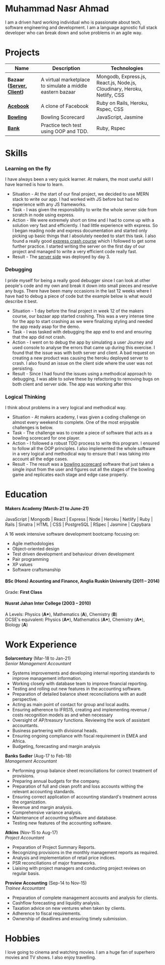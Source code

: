 # Muhammad Nasr Ahmad

I am a driven hard working individual who is passionate about tech, software engineering and development. I am a language agnostic full stack developer who can break down and solve problems in an agile way.

# Projects

| Name                                                                                                           | Description                                               | Technologies                                                             |
| -------------------------------------------------------------------------------------------------------------- | --------------------------------------------------------- | ------------------------------------------------------------------------ |
| **Bazaar ([Server](https://github.com/ahmad047/bazaar-server), [Client](https://github.com/ahmad047/bazaar))** | A virtual marketplace to simulate a middle eastern bazaar | Mongodb, Express.js, React.js, Node.js, Cloudinary, Heroku, Netlify, CSS |
| **[Acebook](https://github.com/ahmad047/acebook-team-smiley-face)**                                            | A clone of Facebook                                       | Ruby on Rails, Heroku, Rspec, CSS                                        |
| **[Bowling](https://github.com/ahmad047/bowling-challenge)**                                                   | Bowling Scorecard                                         | JavaScript, Jasmine                                                      |
| **[Bank](https://github.com/ahmad047/bank_tech_test)**                                                   | Practice tech test using OOP and TDD.                                       | Ruby, Rspec                                                      |

# Skills

### Learning on the fly

I have always been a very quick learner. At makers, the most useful skill I have learned is how to learn.

- Situation - At the start of our final project, we decided to use MERN stack to write our app. I had worked with JS before but had no experience with any JS frameworks.
- Task - I was given the responsibility to write the whole server side from scratch in node using express.
- Action - We were extremely short on time and I had to come up with a solution very fast and efficiently. I had little experience with express. So I began reading node and express documentation and started only picking up basic things that I absolutely needed to start this task. I also found a really good [express crash course](https://www.youtube.com/watch?v=L72fhGm1tfE&t=5s) which I followed to get some further practice. I started writing the server on the first day of our project and managed to write a very efficient code really fast.
- Result - The [server side](https://github.com/ahmad047/bazaar) was deployed by day 3.

### Debugging

I pride myself for being a really good debugger since I can look at other people's code and my own and break it down into small pieces and resolve any bugs. There have been many occasions in the last 12 weeks where I have had to debug a piece of code but the example below is what would describe it best.

- Situation - 1 day before the final project in week 12 of the makers course, our bazaar app started crashing. This was a very intense time for the app to start crashing as we were finalizing styling and needed the app ready asap for the demo.
- Task - I was tasked with debugging the app end to end and ensuring that the app did not crash.
- Action - I went on to debug the app by simulating a user Journey and used console to analyse the errors that came up during this exercise. I found that the issue was with both server and client. A bad request on creating a new product was causing the heroku deployed server to crash. I also found an issue on the client side where the user was not persisting.
- Result - Since I had found the issues using a methodical approach to debugging, I was able to solve these by refactoring to removing bugs on both client and server side. The app was working after this


### Logical Thinking

I think about problems in a very logical and methodical way.

- Situation - At makers academy, I was given a coding challenge on almost every weekend to complete. One of the most enjoyable challenges is below.
- Task - The challenge was to create a piece of software that acts as a bowling scorecard for one player.
- Action - I followed a robust TDD process to write this program. I ensured to follow all the OOP principles. I also implemented the whole software in a very logical and methodical way to ensure that I was taking into account all the edge cases.
- Result - The result was a [bowling scorecard](https://github.com/ahmad047/bowling-challenge) software that just takes a single input from the user and figures out all the stages of the bowling game and replicates each stage and edge case properly.

# Education

#### Makers Academy (March-21 to June-21)

JavaScript | Mongodb | React | Express | Node | Heroku | Netlify | Ruby | Rails | Sinatra | HTML | CSS | PostgreSQL | RSpec | Jasmine | Capybara

A 16 week intensive software development bootcamp focusing on:

- Agile methodologies
- Object-oriented design
- Test driven development and behaviour driven development
- Pair programming
- XP values
- Software craftsmanship

#### BSc (Hons) Acounting and Finance, Anglia Ruskin University (2011 – 2014)

Grade: **First Class**

#### Nusrat Jahan Inter College (2003 – 2010)

A Levels: Physics (**A\***), Mathematics (**A**), Chemistry (**B**)<br />
GCSE's equivalent: Physics (**A\***), Mathematics (**A\***), Chemistry (**A\***), Biology (**A**)

# Work Experience

**Solarcentury** (Mar-18 to Jan-21)  
_Senior Management Accountant_

- Systems improvements and developing internal reporting standards to improve management information.
- Working closely with database team to improve financial reporting.
- Testing and rolling out new features in the accounting software.
- Preparation of detailed balance sheet reconciliations with an audit perspective.
- Acting as main point of contact for group and local audits.
- Ensuring adherence to IFRS15, creating and implementing revenue / costs recognition models as and when necessary
- Oversight of AP/treasury functions. Reviewing the work of assistant accountants.
- Business partnering with divisional heads.
- Ensuring ongoing compliance with fiscal requirement in EMEA and Africa.
- Budgeting, forecasting and margin analysis

**Banks Sadler** (Aug-17 to Feb-18)  
_Management Accountant_

- Performing group balance sheet reconciliations for correct treatment of provisions.
- Preparing annual budgets for the company.
- Preparation of full and clean profit and loss accounts withing the relevant accounting standards.
- Ensuring correct application of accounting standard's treatment across the organization.
- Revenue and margin analysis.
- Comprehensive variance analysis.
- Maintenance of accounting software and database.
- Testing new features of the accounting software.

**Atkins** (Nov-15 to Aug-17)  
_Project Accountant_

- Preparation of Project Summary Reports.
- Recognizing provisions in the monthly management reports as required.
- Analysis and implementation of retail price indices.
- PSR reconciliations of major frameworks.
- Liaising with project managers and conducting project reviews on regular basis.

**Proview Accounting** (Sep-14 to Nov-15)  
_Trainee Accountant_

- Preparation of complete management accounts and analysis for clients.
- Cashflow forecasting and liquidity analysis.
- Taxation advice on new ventures when taken by clients.
- Adherence to fiscal requirements.
- Ownership of deadlines and ensuring timely submission.

# Hobbies

I love going to cinema and watching movies. I am a huge fan of superhero movies and TV shows. I also enjoy travelling.
